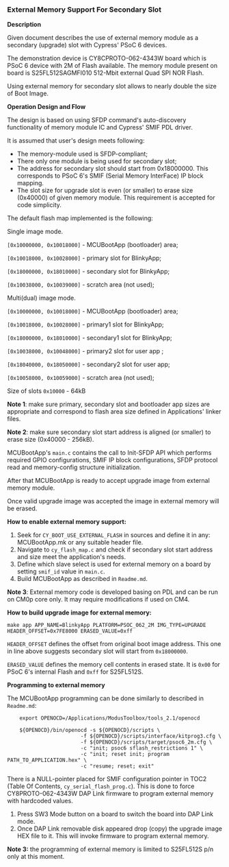### External Memory Support For Secondary Slot

**Description**

Given document describes the use of external memory module as a secondary (upgrade) slot with Cypress' PSoC 6 devices.

The demonstration device is CY8CPROTO-062-4343W board which is PSoC 6 device with 2M of Flash available.
The memory module present on board is S25FL512SAGMFI010 512-Mbit external Quad SPI NOR Flash.

Using external memory for secondary slot allows to nearly double the size of Boot Image.

**Operation Design and Flow**

The design is based on using SFDP command's auto-discovery functionality of memory module IC and Cypress' SMIF PDL driver.

It is assumed that user's design meets following:
* The memory-module used is SFDP-compliant;
* There only one module is being used for secondary slot;
* The address for secondary slot should start from 0x18000000.
This corresponds to PSoC 6's SMIF (Serial Memory InterFace) IP block mapping.
* The slot size for upgrade slot is even (or smaller) to erase size (0x40000) of given memory module.
This requirement is accepted for code simplicity.

The default flash map implemented is the following:

Single image mode.

`[0x10000000, 0x10018000]` - MCUBootApp (bootloader) area;

`[0x10018000, 0x10028000]` - primary slot for BlinkyApp;

`[0x18000000, 0x18010000]` - secondary slot for BlinkyApp;

`[0x10038000, 0x10039000]` - scratch area (not used);

Multi(dual) image mode.

`[0x10000000, 0x10018000]` - MCUBootApp (bootloader) area;

`[0x10018000, 0x10028000]` - primary1 slot for BlinkyApp;

`[0x18000000, 0x18010000]` - secondary1 slot for BlinkyApp;

`[0x10038000, 0x10048000]` - primary2 slot for user app ;

`[0x18040000, 0x18050000]` - secondary2 slot for user app;

`[0x10058000, 0x10059000]` - scratch area (not used);

Size of slots `0x10000` - 64kB

**Note 1**: make sure primary, secondary slot and bootloader app sizes are appropriate and correspond to flash area size defined in Applications' linker files.

**Note 2**: make sure secondary slot start address is aligned (or smaller) to erase size (0x40000 - 256kB).

MCUBootApp's `main.c` contains the call to Init-SFDP API which performs required GPIO configurations, SMIF IP block configurations, SFDP protocol read and memory-config structure initialization.

After that MCUBootApp is ready to accept upgrade image from external memory module.

Once valid upgrade image was accepted the image in external memory will be erased.

**How to enable external memory support:**

1. Seek for `CY_BOOT_USE_EXTERNAL_FLASH` in sources and define it in any: MCUBootApp.mk or any suitable header file.
2. Navigate to `cy_flash_map.c` and check if secondary slot start address and size meet the application's needs.
3. Define which slave select is used for external memory on a board by setting `smif_id` value in `main.c`.
4. Build MCUBootApp as described in `Readme.md`.

**Note 3**: External memory code is developed basing on PDL and can be run on CM0p core only. It may require modifications if used on CM4.

**How to build upgrade image for external memory:**

    make app APP_NAME=BlinkyApp PLATFORM=PSOC_062_2M IMG_TYPE=UPGRADE HEADER_OFFSET=0x7FE8000 ERASED_VALUE=0xff

`HEADER_OFFSET` defines the offset from original boot image address. This one in line above suggests secondary slot will start from `0x18000000`.

`ERASED_VALUE` defines the memory cell contents in erased state. It is `0x00` for PSoC 6's internal Flash and `0xff` for S25FL512S.

**Programming to external memory**

The MCUBootApp programming can be done similarly to described in `Readme.md`:

        export OPENOCD=/Applications/ModusToolbox/tools_2.1/openocd

        ${OPENOCD}/bin/openocd -s ${OPENOCD}/scripts \
                            -f ${OPENOCD}/scripts/interface/kitprog3.cfg \
                            -f ${OPENOCD}/scripts/target/psoc6_2m.cfg \
                            -c "init; psoc6 sflash_restrictions 1" \
                            -c "init; reset init; program PATH_TO_APPLICATION.hex" \
                            -c "resume; reset; exit" 

There is a NULL-pointer placed for SMIF configuration pointer in TOC2 (Table Of Contents, `cy_serial_flash_prog.c`).
This is done to force CY8PROTO-062-4343W DAP Link firmware to program external memory with hardcoded values.

1. Press SW3 Mode button on a board to switch the board into DAP Link mode.
2. Once DAP Link removable disk appeared drop (copy) the upgrade image HEX file to it.
This will invoke firmware to program external memory.

**Note 3:** the programming of external memory is limited to S25FL512S p/n only at this moment.
